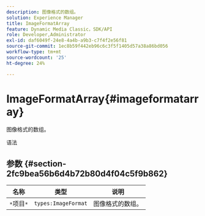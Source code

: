 ```yaml
---
description: 图像格式的数组。
solution: Experience Manager
title: ImageFormatArray
feature: Dynamic Media Classic，SDK/API
role: Developer,Administrator
exl-id: daf6049f-24e8-4a4b-a9b3-c7f4f2e56f81
source-git-commit: 1ec8b59f442eb96c6c3f5f1405d57a38a86bd056
workflow-type: tm+mt
source-wordcount: '25'
ht-degree: 24%

---
```


# ImageFormatArray{#imageformatarray}

图像格式的数组。

语法

## 参数 {#section-2fc9bea56b6d4b72b80d4f04c5f9b862}

| 名称 | 类型 | 说明 |
|---|---|---|
| `*`项目`*` | `types:ImageFormat` | 图像格式的数组。 |
